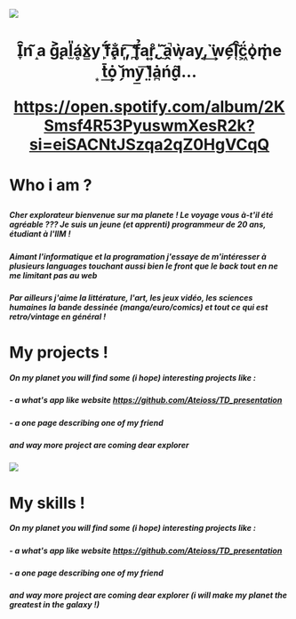 <img align="center" src="https://user-images.githubusercontent.com/113120616/190220051-58171568-d131-41c7-b7d1-f320f1580530.png"/></a>


<h1 align="center" "rgb(9, 105, 218)"> Ȋ̞n ̝̃a g̨͐al̫̎ḁ́x̳̀y ̙̈́f̧͊a̩̐r,͈͠ ̪̒f̥̉ar͍̊,̮̍ ̠͂a̭̚ẁ͎ay,͔̉ ͘͢we̗͡l̜̂c͖̈́ǫ͗ṁ̢e ͙̇t̄͢ȯ̠ ̗̆my̲͞ ̤̔lȧ̪ń̬ḍ͂... 



https://open.spotify.com/album/2KSmsf4R53PyuswmXesR2k?si=eiSACNtJSzqa2qZ0HgVCqQ <h1 align="left">    Who i am ?  


##### Cher explorateur bienvenue sur ma planete ! Le voyage vous à-t'il été agréable ??? Je suis un jeune (et apprenti) programmeur de 20 ans, étudiant à l'IIM !
##### Aimant l'informatique et la programation j'essaye de m'intéresser à plusieurs languages touchant aussi bien le front que le back tout en ne me limitant pas au web 
##### Par ailleurs j'aime la littérature, l'art, les jeux vidéo, les sciences humaines la bande dessinée (manga/euro/comics) et tout ce qui est retro/vintage en général !  

  

  
  
  <h1 align="left">   My projects ! 
  
    
   ##### On my planet you will find some (i hope) interesting projects like :
   ##### - a what's app like website https://github.com/Ateioss/TD_presentation  
   ##### - a one page describing one of my friend 
   ##### and way more project are coming dear explorer 
    
    
    
    
    
    
  <img align="center" src="https://user-images.githubusercontent.com/113120616/190894705-4604b2a3-57da-433b-b85e-a77dcc0045b8.gif"/></a>
    

    
 

   
    
 <h1 align="left">   My skills ! 
  
    
   ##### On my planet you will find some (i hope) interesting projects like :
   ##### - a what's app like website https://github.com/Ateioss/TD_presentation  
   ##### - a one page describing one of my friend 
   ##### and way more project are coming dear explorer (i will make my planet the greatest in the galaxy !)
    
    
    
    
